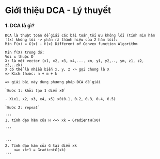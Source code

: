 # Giới thiệu DCA - Lý thuyết

### 1. DCA là gì?

    DCA là thuật toán để giải các bài toán tối ưu không lồi (tính min hàm f(x) không lồi -> phân rã thành hiệu của 2 hàm lồi):
    Min F(x) = G(x) - H(x) Different of Convex function Algorithm

    Min f(X) trong đó:
    Với x thuộc D
    X: là một vector (x1, x2, x3, x4,..., xn, y1, y2,.., ym, z1, z2, z3,..zk)
    X có thể là nhiều biến x, y, z -> gọi chung là X
    => Kích thước: n + m + k

    => giải bài này dùng phương pháp DCA để giải

    `Bước 1: khởi tạo 1 điểm x0`

    - X(x1, x2, x3, x4, x5) x0(0.1, 0.2, 0.3, 0.4, 0.5)

    `Bước 2: repeat`

    '''
    1. tính đạo hàm của H <=> xk = GradientH(x0)

    '''


    '''
    2. Tính đạo hàm của G tại điểm xk
        <=> xk+1 = GradientG(xk)
    '''
